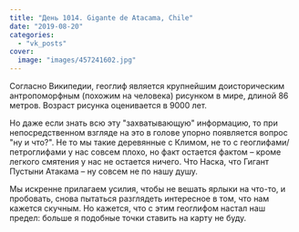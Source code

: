 ```yaml
---
title: "День 1014. Gigante de Atacama, Chile"
date: "2019-08-20"
categories: 
  - "vk_posts"
cover:
  image: "images/457241602.jpg"
---
```


Согласно Википедии, геоглиф является крупнейшим доисторическим антропоморфным (похожим на человека) рисунком в мире, длиной 86 метров. Возраст рисунка оценивается в 9000 лет.

Но даже если знать всю эту "захватывающую" информацию, то при непосредственном взгляде на это в голове упорно появляется вопрос "ну и что?". Не то мы такие деревянные с Климом, не то с геоглифами/петроглифами у нас совсем плохо, но факт остается фактом – кроме легкого смятения у нас не остается ничего. Что Наска, что Гигант Пустыни Атакама – ну совсем не по нашу душу.

<!--more-->

Мы искренне прилагаем усилия, чтобы не вешать ярлыки на что-то, и пробовать, снова пытаться разглядеть интересное в том, что нам кажется скучным. Но кажется, что с этим геоглифом настал наш предел: больше я подобные точки ставить на карту не буду.
